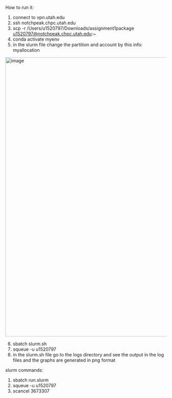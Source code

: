 How to run it:
1. connect to vpn.utah.edu
2. ssh notchpeak.chpc.utah.edu
3. scp -r /Users/u1520797/Downloads/assignment1package u1520797@notchpeak.chpc.utah.edu:~
4. conda activate myenv
5. in the slurm file change the partition and account by this info: myallocation
<img width="870" alt="image" src="https://github.com/user-attachments/assets/9e8e2999-e306-42c7-945f-0487b55b8ff4" />

6. sbatch slurm.sh
7. squeue -u u1520797
8. in the slurm.sh file go to the logs directory and see the output in the log files and the graphs are generated in png format

slurm commands:
1. sbatch run.slurm
2. squeue -u u1520797
3. scancel 3673307
